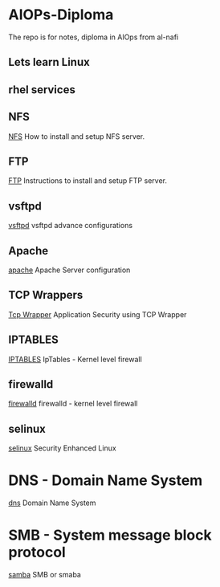 # AIOPs-Diploma
The repo is for notes, diploma in AIOps from al-nafi

## Lets learn Linux
## rhel services
## NFS
[NFS](./CISSP/DCCS/rhel_services/nfs.md) How to install and setup NFS server.

## FTP
[FTP](./CISSP/DCCS/rhel_services/ftp.md) Instructions to install and setup FTP server.

## vsftpd
[vsftpd](./CISSP/DCCS/rhel_services/vsftp.md) vsftpd advance configurations

## Apache
[apache](./CISSP/DCCS/rhel_services/apache_server.md) Apache Server configuration

## TCP Wrappers
[Tcp Wrapper](./CISSP/DCCS/rhel_services/tcp_wrappers.md) Application Security using TCP Wrapper

## IPTABLES
[IPTABLES](./CISSP/DCCS/rhel_services/iptables_md) IpTables - Kernel level firewall

## firewalld 
[firewalld](./CISSP/DCCS/rhel_services/firewalld.md) firewalld - kernel level firewall

## selinux
[selinux](./CISSP/DCCS/rhel_services/selinux.md) Security Enhanced Linux

# DNS - Domain Name System
[dns](./CISSP/DCCS/rhel_services/dns.md) Domain Name System

# SMB - System message block protocol
[samba](./CISSP/DCCS/rhel_services/smb.md) SMB or smaba
